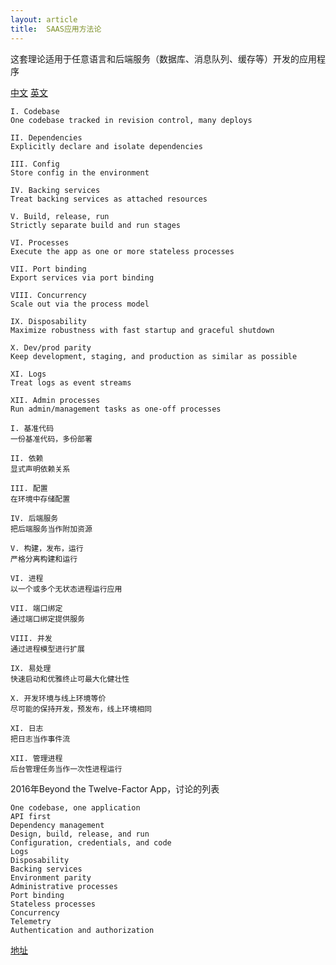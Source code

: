 ```yaml
---
layout: article
title:  SAAS应用方法论
---
```

这套理论适用于任意语言和后端服务（数据库、消息队列、缓存等）开发的应用程序

[中文](https://12factor.net/zh_cn/)
[英文](https://12factor.net/)


```
I. Codebase
One codebase tracked in revision control, many deploys

II. Dependencies
Explicitly declare and isolate dependencies

III. Config
Store config in the environment

IV. Backing services
Treat backing services as attached resources

V. Build, release, run
Strictly separate build and run stages

VI. Processes
Execute the app as one or more stateless processes

VII. Port binding
Export services via port binding

VIII. Concurrency
Scale out via the process model

IX. Disposability
Maximize robustness with fast startup and graceful shutdown

X. Dev/prod parity
Keep development, staging, and production as similar as possible

XI. Logs
Treat logs as event streams

XII. Admin processes
Run admin/management tasks as one-off processes

```

```
I. 基准代码
一份基准代码，多份部署

II. 依赖
显式声明依赖关系

III. 配置
在环境中存储配置

IV. 后端服务
把后端服务当作附加资源

V. 构建，发布，运行
严格分离构建和运行

VI. 进程
以一个或多个无状态进程运行应用

VII. 端口绑定
通过端口绑定提供服务

VIII. 并发
通过进程模型进行扩展

IX. 易处理
快速启动和优雅终止可最大化健壮性

X. 开发环境与线上环境等价
尽可能的保持开发，预发布，线上环境相同

XI. 日志
把日志当作事件流

XII. 管理进程
后台管理任务当作一次性进程运行

```

2016年Beyond the Twelve-Factor App，讨论的列表

```
One codebase, one application
API first
Dependency management
Design, build, release, and run
Configuration, credentials, and code
Logs
Disposability
Backing services
Environment parity
Administrative processes
Port binding
Stateless processes
Concurrency
Telemetry
Authentication and authorization

```

[地址](https://content.pivotal.io/blog/beyond-the-twelve-factor-app)